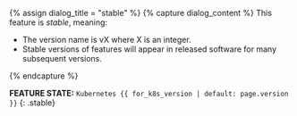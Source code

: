 {% assign dialog_title = "stable" %}
{% capture dialog_content %}
This feature is *stable*, meaning:

* The version name is vX where X is an integer.
* Stable versions of features will appear in released software for many subsequent versions.

{% endcapture %}

**FEATURE STATE:** `Kubernetes {{ for_k8s_version | default: page.version }}`
{: .stable}
